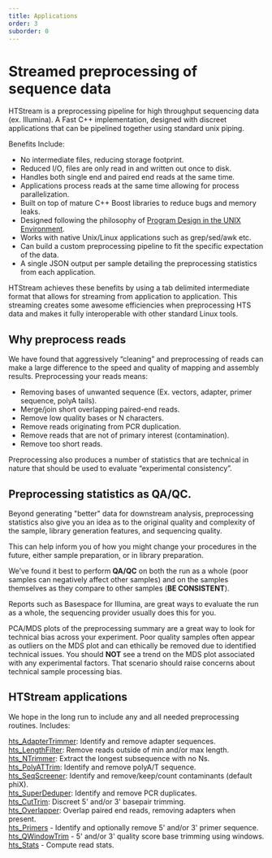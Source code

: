 ```yaml
---
title: Applications
order: 3
suborder: 0
---
```


# Streamed preprocessing of sequence data

HTStream is a preprocessing pipeline for high throughput sequencing data (ex. Illumina). A Fast C++ implementation, designed with discreet applications that can be pipelined together using standard unix piping.

Benefits Include:
  * No intermediate files, reducing storage footprint.
  * Reduced I/O, files are only read in and written out once to disk.
  * Handles both single end and paired end reads at the same time.
  * Applications process reads at the same time allowing for process parallelization.
  * Built on top of mature C++ Boost libraries to reduce bugs and memory leaks.
  * Designed following the philosophy of [Program Design in the UNIX Environment](https://onlinelibrary.wiley.com/doi/abs/10.1002/j.1538-7305.1984.tb00055.x).
  * Works with native Unix/Linux applications such as grep/sed/awk etc.
  * Can build a custom preprocessing pipeline to fit the specific expectation of the data.
  * A single JSON output per sample detailing the preprocessing statistics from each application.

HTStream achieves these benefits by using a tab delimited intermediate format that allows for streaming from application to application. This streaming creates some awesome efficiencies when preprocessing HTS data and makes it fully interoperable with other standard Linux tools.

## Why preprocess reads

We have found that aggressively “cleaning” and preprocessing of reads can make a large difference to the speed and quality of mapping and assembly results. Preprocessing your reads means:

  * Removing bases of unwanted sequence (Ex. vectors, adapter, primer sequence, polyA tails).
  * Merge/join short overlapping paired-end reads.
  * Remove low quality bases or N characters.
  * Remove reads originating from PCR duplication.
  * Remove reads that are not of primary interest (contamination).
  * Remove too short reads.

Preprocessing also produces a number of statistics that are technical in nature that should be used to evaluate “experimental consistency”.

## Preprocessing statistics as QA/QC.

Beyond generating "better" data for downstream analysis, preprocessing statistics also give you an idea as to the original quality and complexity of the sample, library generation features, and sequencing quality.

This can help inform you of how you might change your procedures in the future, either sample preparation, or in library preparation.

We’ve found it best to perform __QA/QC__ on both the run as a whole (poor samples can negatively affect other samples) and on the samples themselves as they compare to other samples (**BE CONSISTENT**).

Reports such as Basespace for Illumina, are great ways to evaluate the run as a whole, the sequencing provider usually does this for you.  

PCA/MDS plots of the preprocessing summary are a great way to look for technical bias across your experiment. Poor quality samples often appear as outliers on the MDS plot and can ethically be removed due to identified technical issues. You should **NOT** see a trend on the MDS plot associated with any experimental factors. That scenario should raise concerns about technical sample processing bias.

## HTStream applications

We hope in the long run to include any and all needed preprocessing routines. Includes:

[hts_AdapterTrimmer](./hts_AdapterTrimmer): Identify and remove adapter sequences.  
[hts_LengthFilter](./hts_LengthFilter): Remove reads outside of min and/or max length.  
[hts_NTrimmer](./hts_NTrimmer): Extract the longest subsequence with no Ns.    
[hts_PolyATTrim](./hts_PolyATTrim): Identify and remove polyA/T sequence.  
[hts_SeqScreener](./hts_SeqScreener): Identify and remove/keep/count contaminants (default phiX).  
[hts_SuperDeduper](./hts_SuperDeduper): Identify and remove PCR duplicates.  
[hts_CutTrim](hts_CutTrim): Discreet 5' and/or 3' basepair trimming.  
[hts_Overlapper](hts_Overlapper): Overlap paired end reads, removing adapters when present.  
[hts_Primers](hts_Primer) - Identify and optionally remove 5' and/or 3' primer sequence.  
[hts_QWindowTrim](hts_QWindowTrim) - 5' and/or 3' quality score base trimming using windows.  
[hts_Stats](hts_Stats) - Compute read stats.  
